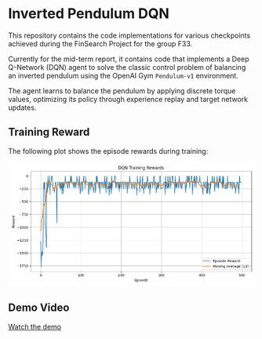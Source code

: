 # Inverted Pendulum DQN

This repository contains the code implementations for various checkpoints achieved during the FinSearch Project for the group F33. 

Currently for the mid-term report, it contains code that implements a Deep Q-Network (DQN) agent to solve the classic control problem of balancing an inverted pendulum using the OpenAI Gym `Pendulum-v1` environment.

The agent learns to balance the pendulum by applying discrete torque values, optimizing its policy through experience replay and target network updates.

## Training Reward

The following plot shows the episode rewards during training:

![Training Rewards](dqn_training_rewards_inv_pend.png)

## Demo Video
[Watch the demo](https://github.com/AaravG42/FinSearch_RL/blob/main/RL_Inv_Pend_demo.mp4)

